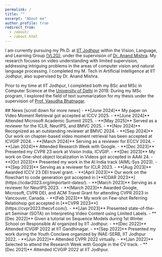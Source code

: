 ```yaml
---
permalink: /
title: ""
excerpt: "About me"
author_profile: true
redirect_from: 
  - /about/
  - /about.html
---
```

I am currently pursuing my Ph.D. at [IIT Jodhpur](https://iitj.ac.in/) within the Vision, Language, and Learning Group [(VL2G)](https://vl2g.github.io/), under the supervision of [Dr. Anand Mishra](https://anandmishra22.github.io/). My research focuses on video understanding with limited supervision, addressing intriguing problems in the areas of computer vision and natural language processing. I completed my M. Tech in Artificial Intelligence at IIT Jodhpur, also supervised by Dr. Anand Mishra.

Prior to my time at IIT Jodhpur, I completed both my BSc and MSc in Computer Science at the [University of Delhi](https://cs.du.ac.in/) in 2019. During my MSc program, I explored the field of text summarization for my thesis under the supervision of [Prof. Vasudha Bhatnagar](https://people1.du.ac.in/~vbhatnagar/).


<div class="news-scroll" markdown="1">
## News [scroll down for more news]
- **[June 2024]** My paper on Video Moment Retrieval got accepted at ICCV 2025.    
- **[June 2024]** Attended Microsoft Academic Summit 2025.  
- **[May 2025]** Served as a reviewer for the ICLR, NeurIPS, and BMVC 2025.  
- **[Nov 2024]** Recognized as an outstanding reviewer at BMVC 2024.
- **[Sep 2024]** Our work on chapter-based video moment retrieval has been accepted at ICVGIP 2024.  
- **[March 2024]** Serving as a reviewer for ECCV 2024.
- **[Jan 2024]** Attended Research Week with Google.
- **[Dec 2023]** Presented my CVPR 23 work at Vision India, ICVGIP.
- **[Dec 2023]** My work on One-shot object localization in Videos got accepted in AAAI 24.
- **[Oct 2023]** Presented my work in the AI India track (AIML-Sys 2023).
- **[Sep 2023]** Serving as a reviewer for ICLR 2023.
- **[Aug 2023]** Awarded ICCV 23 DEI travel grant.   
- **[April 2023]** Our work on the flowchart to code generation got accepted in [**ICDAR 2023**](https://icdar2023.org/important-dates/). 
- **[March 2023]** Serving as a reviewer for NeurIPS 2023.  
- **[March 2023]** Awarded Google, Microsoft, CVPR DEI, and ACM Travel Grant for attending CVPR 2023 in Vancouver, Canada. 
- **[Feb 2023]** My work on Few-shot Referring Relatiohsip got accepted in [**CVPR 2023**](https://cvpr2023.thecvf.com/). 
- **[Jan 2023]** Presented state-of-the-art Seminar (SOTA) on Interpreting Video Content using Limited Labels. 
- **[Dec 2022]** Given a tutorial on Sequence Models during 1st Winter School on Responsible AI organized by IIT Jodhpur. 
- **[Dec 2022]** Attended ICVGIP 2022 at IIT Gandhinagar. 
- **[Sep 2022]** Presented my work during the Youth Conclave organized by INAE-SERB, IIT Jodhpur 2022. 
- **[Jun 2022]** Attended CVPR 2022 virtually.
- **[Jan 2022]** Selected to attend the Research Week with Google in the CV track.
- **[Dec 2021]** Attended ICVGIP 2022 at IIT Jodhpur. 

</div>


